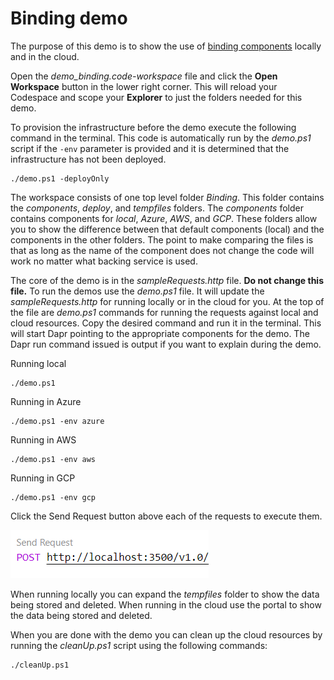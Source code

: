 # Binding demo

The purpose of this demo is to show the use of [binding components](https://docs.dapr.io/developing-applications/building-blocks/bindings/) locally and in the cloud.

Open the _demo_binding.code-workspace_ file and click the **Open Workspace** button in the lower right corner. This will reload your Codespace and scope your **Explorer** to just the folders needed for this demo.

To provision the infrastructure before the demo execute the following command in the terminal. 
This code is automatically run by the _demo.ps1_ script if the `-env` parameter is provided and it is determined that the infrastructure has not been deployed.

```
./demo.ps1 -deployOnly
```

The workspace consists of one top level folder _Binding_. This folder contains the _components_, _deploy_, and _tempfiles_ folders. The _components_ folder contains components for _local_, _Azure_, _AWS_, and _GCP_. These folders allow you to show the difference between that default components (local) and the components in the other folders. The point to make comparing the files is that as long as the name of the component does not change the code will work no matter what backing service is used.

The core of the demo is in the _sampleRequests.http_ file. **Do not change this file.** To run the demos use the _demo.ps1_ file. It will update the _sampleRequests.http_ for running locally or in the cloud for you. At the top of the file are _demo.ps1_ commands for running the requests against local and cloud resources. Copy the desired command and run it in the terminal. This will start Dapr pointing to the appropriate components for the demo. The Dapr run command issued is output if you want to explain during the demo.

Running local
```
./demo.ps1
```

Running in Azure
```
./demo.ps1 -env azure
```

Running in AWS
```
./demo.ps1 -env aws
```

Running in GCP
```
./demo.ps1 -env gcp
```

Click the Send Request button above each of the requests to execute them.

![send requests](../.images/SendRequest.png) 

When running locally you can expand the _tempfiles_ folder to show the data being stored and deleted. When running in the cloud use the portal to show the data being stored and deleted.

When you are done with the demo you can clean up the cloud resources by running the _cleanUp.ps1_ script using the following commands:

```
./cleanUp.ps1
```